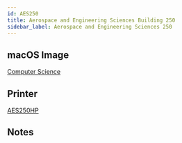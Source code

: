 ```yaml
---
id: AES250
title: Aerospace and Engineering Sciences Building 250
sidebar_label: Aerospace and Engineering Sciences 250
---
```


## macOS Image
[Computer Science](image-mac-computerscience.md)

## Printer
[AES250HP](printer-AES250HP.md)

## Notes

